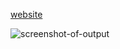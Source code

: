 [website](https://63ef752faa408871d81c7876--thunderous-macaron-8eec7f.netlify.app/)

![screenshot-of-output](/Screenshot%20(22).png)